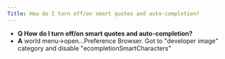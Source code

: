 ```yaml
---
Title: How do I turn off/on smart quotes and auto-completion?
---
```


- **Q How do I turn off/on smart quotes and auto-completion?**
- **A** world menu->open...Preference Browser.  Got to "developer image" category and disable "ecompletionSmartCharacters"

